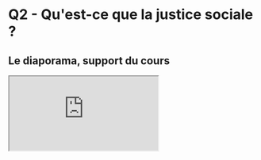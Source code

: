 # Q2 - Qu'est-ce que la justice sociale ?

## Le diaporama, support du cours

<iframe src="https://eyssette.github.io/marp-slides/slides/2021-2022/s4-ch9-q2.html"></iframe>
